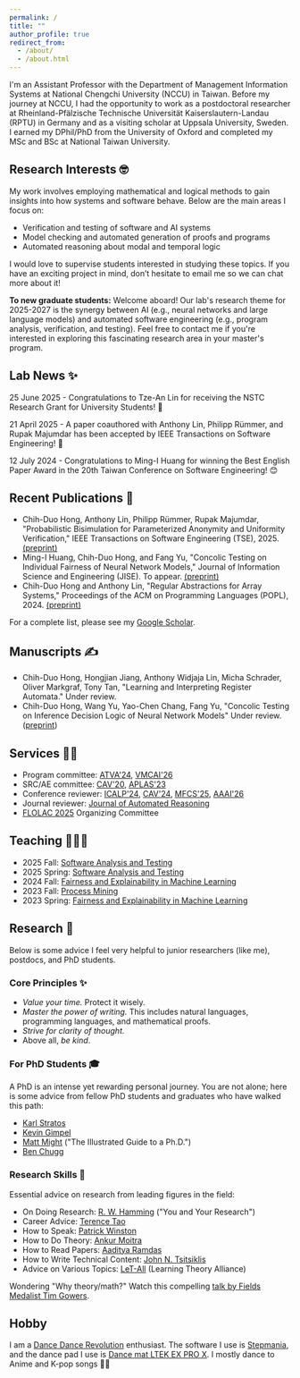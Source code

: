 ```yaml
---
permalink: /
title: ""
author_profile: true
redirect_from: 
  - /about/
  - /about.html
---
```


I'm an Assistant Professor with the Department of Management Information Systems at National Chengchi University (NCCU) in Taiwan. Before my journey at NCCU, I had the opportunity to work as a postdoctoral researcher at Rheinland-Pfälzische Technische Universität Kaiserslautern-Landau (RPTU) in Germany and as a visiting scholar at Uppsala University, Sweden. I earned my DPhil/PhD from the University of Oxford and completed my MSc and BSc at National Taiwan University.

Research Interests 🤓
-----
My work involves employing mathematical and logical methods to gain insights into how systems and software behave. Below are the main areas I focus on:

- Verification and testing of software and AI systems
- Model checking and automated generation of proofs and programs
- Automated reasoning about modal and temporal logic

I would love to supervise students interested in studying these topics. If you have an exciting project in mind, don’t hesitate to email me so we can chat more about it!

__To new graduate students:__ Welcome aboard! Our lab's research theme for 2025-2027 is the synergy between AI (e.g., neural networks and large language models) and automated software engineering (e.g., program analysis, verification, and testing). Feel free to contact me if you're interested in exploring this fascinating research area in your master's program.

Lab News ✨
-----
25 June 2025 - Congratulations to Tze-An Lin for receiving the NSTC Research Grant for University Students! 🤗

21 April 2025 - A paper coauthored with Anthony Lin, Philipp Rümmer, and Rupak Majumdar has been accepted by IEEE Transactions on Software Engineering! 💪

12 July 2024 - Congratulations to Ming-I Huang for winning the Best English Paper Award in the 20th Taiwan Conference on Software Engineering! 😊

Recent Publications 🚀
-----
- Chih-Duo Hong, Anthony Lin, Philipp Rümmer, Rupak Majumdar, "Probabilistic Bisimulation for Parameterized Anonymity and Uniformity Verification," IEEE Transactions on Software Engineering (TSE), 2025. [(preprint)](https://arxiv.org/abs/2505.09963)
- Ming-I Huang, Chih-Duo Hong, and Fang Yu, "Concolic Testing on Individual Fairness of Neural Network Models," Journal of Information Science and Engineering (JISE). To appear. [(preprint)](https://chihduo.github.io/files/Concolic_Testing_of_DNN_Fairness.pdf)
- Chih-Duo Hong and Anthony Lin, "Regular Abstractions for Array Systems," Proceedings of the ACM on Programming Languages (POPL), 2024. [(preprint)](https://arxiv.org/abs/2401.02618)

For a complete list, please see my [Google Scholar](https://scholar.google.com.tw/citations?user=Mnc26mEAAAAJ).

Manuscripts ✍️
----
- Chih-Duo Hong, Hongjian Jiang, Anthony Widjaja Lin, Micha Schrader, Oliver Markgraf, Tony Tan, "Learning and Interpreting Register Automata." Under review.
- Chih-Duo Hong, Wang Yu, Yao-Chen Chang, Fang Yu, "Concolic Testing on Inference Decision Logic of Neural Network Models" Under review. ([preprint](https://chihduo.github.io/files/Influence_Guided_Concolic_Testing_on_Transformers.pdf))

Services 🤵🏻
-----

- Program committee: [ATVA'24](https://atva-conference.org/2024/organization/), [VMCAI'26](https://conf.researchr.org/home/VMCAI-2026)
- SRC/AE committee: [CAV'20](https://i-cav.org/2020/), [APLAS'23](https://conf.researchr.org/home/aplas-2023)
- Conference reviewer: [ICALP'24](https://compose.ioc.ee/icalp2024/#icalp), [CAV'24](https://i-cav.org/2024/), [MFCS'25](https://mfcs2025.mimuw.edu.pl/), [AAAI'26](https://aaai.org/conference/aaai/aaai-26/)
- Journal reviewer: [Journal of Automated Reasoning](https://link.springer.com/journal/10817)
- [FLOLAC 2025](https://flolac.iis.sinica.edu.tw/zh/2025/) Organizing Committee

Teaching 👨🏻‍🏫
-----
- 2025 Fall: [Software Analysis and Testing](https://newdoc.nccu.edu.tw/teaschm/1141/schmPrv.jsp-yy=114&smt=1&num=306717&gop=00&s=1.html)
- 2025 Spring: [Software Analysis and Testing](https://newdoc.nccu.edu.tw/teaschm/1132/schmPrv.jsp-yy=113&smt=2&num=306717&gop=00&s=1.html)
- 2024 Fall: [Fairness and Explainability in Machine Learning](https://newdoc.nccu.edu.tw/teaschm/1131/schmPrv.jsp-yy=113&smt=1&num=356814&gop=00&s=1.html)
- 2023 Fall: [Process Mining](https://newdoc.nccu.edu.tw/teaschm/1121/schmPrv.jsp-yy=112&smt=1&num=356359&gop=00&s=1.html)
- 2023 Spring: [Fairness and Explainability in Machine Learning](https://sites.google.com/view/aisd2023)

Research 🧐
---
Below is some advice I feel very helpful to junior researchers (like me), postdocs, and PhD students.

### Core Principles ✨

* *Value your time.* Protect it wisely.
* *Master the power of writing.* This includes natural languages, programming languages, and mathematical proofs.
* *Strive for clarity of thought.*
* Above all, *be kind*.

### For PhD Students 🎓

A PhD is an intense yet rewarding personal journey. You are not alone; here is some advice from fellow PhD students and graduates who have walked this path:

* [Karl Stratos](https://karlstratos.com/student.php)
* [Kevin Gimpel](https://home.ttic.edu/~kgimpel/etc/phd-advice.pdf)
* [Matt Might](https://matt.might.net/articles/phd-school-in-pictures/) ("The Illustrated Guide to a Ph.D.")
* [Ben Chugg](https://benchugg.com/writing/phd-thoughts/)

### Research Skills 🤔

Essential advice on research from leading figures in the field:

* On Doing Research: [R. W. Hamming](https://www.cs.utexas.edu/~dahlin/bookshelf/hamming.html) ("You and Your Research")
* Career Advice: [Terence Tao](https://terrytao.wordpress.com/career-advice/)
* How to Speak: [Patrick Winston](https://www.youtube.com/watch?v=Unzc731iCUY)
* How to Do Theory: [Ankur Moitra](https://people.csail.mit.edu/moitra/docs/Let3.pdf)
* How to Read Papers: [Aaditya Ramdas](https://www.stat.cmu.edu/~aramdas/checklists/reading-tips.pdf)
* How to Write Technical Content: [John N. Tsitsiklis](https://www.mit.edu/~jnt/Papers/R-20-write-v5.pdf)
* Advice on Various Topics: [LeT-All](https://let-all.com/) (Learning Theory Alliance)

Wondering "Why theory/math?" Watch this compelling [talk by Fields Medalist Tim Gowers](https://www.youtube.com/watch?v=YoL3LfY3ogg).


Hobby
----
I am a <a href="https://en.wikipedia.org/wiki/Dance_Dance_Revolution">Dance Dance Revolution</a> enthusiast. The software I use is <a href="https://www.stepmania.com/">Stepmania</a>, and the dance pad I use is <a href="https://www.maty-taneczne.pl/shop/ltek-ex-pro-x-the-handbar/">Dance mat LTEK EX PRO X</a>. I mostly dance to Anime and K-pop songs 🕺🕺


<!--
Past Projects
----
<div>
<div style="float:left;">
<h3>Adversarial example generation for neural networks</h3>
<img src="https://chihduo.github.io/files/pyct_adv_bg.png" width="500px" />
</div>

<div style="float:left">
<h3>Fairness verification of neural networks</h3>
<img src="https://chihduo.github.io/files/pyfair.png" width="600px" />
</div>

<div style="float:left">
<h3>Regular abstraction</h3>
<img src="https://chihduo.github.io/files/reg_abs.png" width="800px" />
</div>
</div>
<div style="clear:both"></div>
-->
